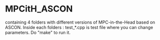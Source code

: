 # MPCitH_ASCON
containing 4 folders with different versions of MPC-in-the-Head based on ASCON.
Inside each folders : test_*.cpp is test file where you can change parameters. Do "make" to run it.
